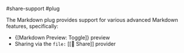 #share-support #plug

The Markdown plug provides support for various advanced Markdown features, specifically:

* {[Markdown Preview: Toggle]} preview
* Sharing via the `file:` [[🔌 Share]] provider
